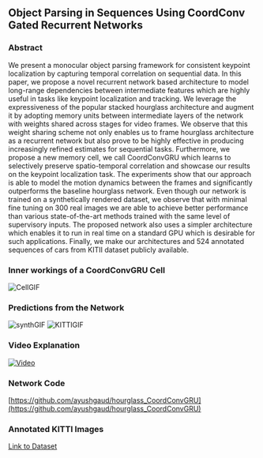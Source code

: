 ## Object Parsing in Sequences Using CoordConv Gated Recurrent Networks

### Abstract

We present a monocular object parsing framework for consistent keypoint localization by capturing temporal correlation on sequential data. In this paper, we propose a novel recurrent network based architecture to model long-range dependencies between intermediate features which are highly useful in tasks like keypoint localization and tracking. We leverage the expressiveness of the popular stacked hourglass architecture and augment it by adopting memory units between intermediate layers of the network with weights shared across stages for video frames. We observe that this weight sharing scheme not only enables us to frame hourglass architecture as a recurrent network but also prove to be highly effective in producing increasingly refined estimates for sequential tasks. Furthermore, we propose a new memory cell, we call CoordConvGRU which learns to selectively preserve spatio-temporal correlation and showcase our results on the keypoint localization task. The experiments show that our approach is able to model the motion dynamics between the frames and significantly outperforms the baseline hourglass network. Even though our network is trained on a synthetically rendered dataset, we observe that with minimal fine tuning on 300 real images we are able to achieve better performance than various state-of-the-art methods trained with the same level of supervisory inputs. The proposed network also uses a simpler architecture which enables it to run in real time on a standard GPU which is desirable for such applications. Finally, we make our architectures and 524 annotated sequences of cars from KITII dataset publicly available.

### Inner workings of a CoordConvGRU Cell

![CellGIF](https://i.imgur.com/5w37uXz.gif)  

### Predictions from the Network
![synthGIF](https://i.imgur.com/KwZSk5q.gif)
![KITTIGIF](https://i.imgur.com/myVQHMB.gif)

### Video Explanation
[![Video](https://i.imgur.com/bbOiKZc.png)](https://youtu.be/7B6MmOSXWY4)

### Network Code
[https://github.com/ayushgaud/hourglass_CoordConvGRU](https://github.com/ayushgaud/hourglass_CoordConvGRU)

### Annotated KITTI Images
[Link to Dataset](https://raw.githubusercontent.com/ayushgaud/Stacked_HG_CoordConvGRU/master/kitti_annotations.zip)
